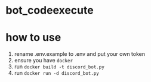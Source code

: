 # bot_codeexecute

# how to use
1. rename .env.example to .env and put your own token
2. ensure you have `docker`
3. run `docker build -t discord_bot.py`
4. run `docker run -d discord_bot.py`